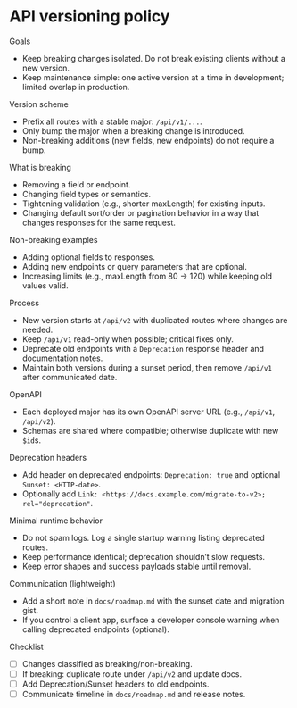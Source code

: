 # API versioning policy

Goals

- Keep breaking changes isolated. Do not break existing clients without a new version.
- Keep maintenance simple: one active version at a time in development; limited overlap in production.

Version scheme

- Prefix all routes with a stable major: `/api/v1/...`.
- Only bump the major when a breaking change is introduced.
- Non-breaking additions (new fields, new endpoints) do not require a bump.

What is breaking

- Removing a field or endpoint.
- Changing field types or semantics.
- Tightening validation (e.g., shorter maxLength) for existing inputs.
- Changing default sort/order or pagination behavior in a way that changes responses for the same request.

Non-breaking examples

- Adding optional fields to responses.
- Adding new endpoints or query parameters that are optional.
- Increasing limits (e.g., maxLength from 80 → 120) while keeping old values valid.

Process

- New version starts at `/api/v2` with duplicated routes where changes are needed.
- Keep `/api/v1` read-only when possible; critical fixes only.
- Deprecate old endpoints with a `Deprecation` response header and documentation notes.
- Maintain both versions during a sunset period, then remove `/api/v1` after communicated date.

OpenAPI

- Each deployed major has its own OpenAPI server URL (e.g., `/api/v1`, `/api/v2`).
- Schemas are shared where compatible; otherwise duplicate with new `$id`s.

Deprecation headers

- Add header on deprecated endpoints: `Deprecation: true` and optional `Sunset: <HTTP-date>`.
- Optionally add `Link: <https://docs.example.com/migrate-to-v2>; rel="deprecation"`.

Minimal runtime behavior

- Do not spam logs. Log a single startup warning listing deprecated routes.
- Keep performance identical; deprecation shouldn’t slow requests.
- Keep error shapes and success payloads stable until removal.

Communication (lightweight)

- Add a short note in `docs/roadmap.md` with the sunset date and migration gist.
- If you control a client app, surface a developer console warning when calling deprecated endpoints (optional).

Checklist

- [ ] Changes classified as breaking/non-breaking.
- [ ] If breaking: duplicate route under `/api/v2` and update docs.
- [ ] Add Deprecation/Sunset headers to old endpoints.
- [ ] Communicate timeline in `docs/roadmap.md` and release notes.
